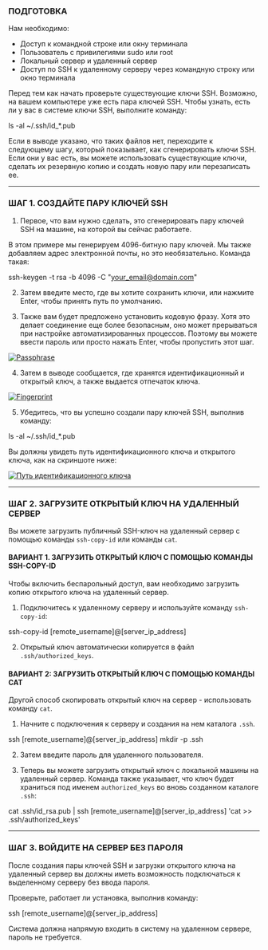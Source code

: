 ### ПОДГОТОВКА

Нам необходимо:

-   Доступ к командной строке или окну терминала
-   Пользователь с привилегиями sudo или root
-   Локальный сервер и удаленный сервер
-   Доступ по SSH к удаленному серверу через командную строку или окно терминала

Перед тем как начать проверьте существующие ключи SSH. Возможно, на вашем компьютере уже есть пара ключей SSH. Чтобы узнать, есть ли у вас в системе ключи SSH, выполните команду:

ls -al ~/.ssh/id_*.pub 

Если в выводе указано, что таких файлов нет, переходите к следующему шагу, который показывает, как сгенерировать ключи SSH. Если они у вас есть, вы можете использовать существующие ключи, сделать их резервную копию и создать новую пару или перезаписать ее.

---

### ШАГ 1. СОЗДАЙТЕ ПАРУ КЛЮЧЕЙ SSH

1. Первое, что вам нужно сделать, это сгенерировать пару ключей SSH на машине, на которой вы сейчас работаете.

В этом примере мы генерируем 4096-битную пару ключей. Мы также добавляем адрес электронной почты, но это необязательно. Команда такая:

ssh-keygen -t rsa -b 4096 -C "your_email@domain.com"

2. Затем введите место, где вы хотите сохранить ключи, или нажмите Enter, чтобы принять путь по умолчанию.

3. Также вам будет предложено установить кодовую фразу. Хотя это делает соединение еще более безопасным, оно может прерываться при настройке автоматизированных процессов. Поэтому вы можете ввести пароль или просто нажать Enter, чтобы пропустить этот шаг.

[![Passphrase](https://wiki.merionet.ru/images/kak-nastroit-ssh-vxod-bez-parolya/2.png "Passphrase")](https://wiki.merionet.ru/images/kak-nastroit-ssh-vxod-bez-parolya/2.png)

4. Затем в выводе сообщается, где хранятся идентификационный и открытый ключ, а также выдается отпечаток ключа.

[![Fingerprint](https://wiki.merionet.ru/images/kak-nastroit-ssh-vxod-bez-parolya/3.png "Fingerprint")](https://wiki.merionet.ru/images/kak-nastroit-ssh-vxod-bez-parolya/3.png)

5. Убедитесь, что вы успешно создали пару ключей SSH, выполнив команду:

ls -al ~/.ssh/id_*.pub

Вы должны увидеть путь идентификационного ключа и открытого ключа, как на скриншоте ниже:

[![Путь идентификационного ключа](https://wiki.merionet.ru/images/kak-nastroit-ssh-vxod-bez-parolya/4.png "Путь идентификационного ключа")](https://wiki.merionet.ru/images/kak-nastroit-ssh-vxod-bez-parolya/4.png)

---

### ШАГ 2. ЗАГРУЗИТЕ ОТКРЫТЫЙ КЛЮЧ НА УДАЛЕННЫЙ СЕРВЕР

Вы можете загрузить публичный SSH-ключ на удаленный сервер с помощью команды `ssh-copy-id` или команды `cat`.

#### ВАРИАНТ 1. ЗАГРУЗИТЬ ОТКРЫТЫЙ КЛЮЧ С ПОМОЩЬЮ КОМАНДЫ SSH-COPY-ID

Чтобы включить беспарольный доступ, вам необходимо загрузить копию открытого ключа на удаленный сервер.

1. Подключитесь к удаленному серверу и используйте команду `ssh-copy-id`:

ssh-copy-id [remote_username]@[server_ip_address]

2. Открытый ключ автоматически копируется в файл `.ssh/authorized_keys`.

#### ВАРИАНТ 2: ЗАГРУЗИТЬ ОТКРЫТЫЙ КЛЮЧ С ПОМОЩЬЮ КОМАНДЫ CAT

Другой способ скопировать открытый ключ на сервер - использовать команду `cat`.

1. Начните с подключения к серверу и создания на нем каталога `.ssh`.

ssh [remote_username]@[server_ip_address] mkdir -p .ssh

2. Затем введите пароль для удаленного пользователя.

3. Теперь вы можете загрузить открытый ключ с локальной машины на удаленный сервер. Команда также указывает, что ключ будет храниться под именем `authorized_keys` во вновь созданном каталоге `.ssh`:

cat .ssh/id_rsa.pub | ssh [remote_username]@[server_ip_address] 'cat >> .ssh/authorized_keys'

---

### ШАГ 3. ВОЙДИТЕ НА СЕРВЕР БЕЗ ПАРОЛЯ

После создания пары ключей SSH и загрузки открытого ключа на удаленный сервер вы должны иметь возможность подключаться к выделенному серверу без ввода пароля.

Проверьте, работает ли установка, выполнив команду:

ssh [remote_username]@[server_ip_address]

Система должна напрямую входить в систему на удаленном сервере, пароль не требуется.